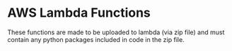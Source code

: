 # AWS Lambda Functions

These functions are made to be uploaded to lambda (via zip file) and must contain any python packages included in code in the zip file.